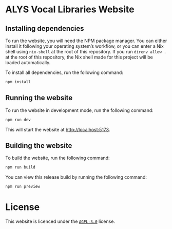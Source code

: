 # ALYS Vocal Libraries Website

## Installing dependencies
To run the website, you will need the NPM package manager. You can
either install it following your operating system’s workflow, or you
can enter a Nix shell using `nix-shell` at the root of this
repository. If you run `direnv allow .` at the root of this
repository, the Nix shell made for this project will be loaded
automatically.

To install all dependencies, run the following command:
```sh
npm install
```

## Running the website
To run the website in development mode, run the following command:
```sh
npm run dev
```

This will start the website at <http://localhost:5173>.

## Building the website
To build the website, run the following command:
```sh
npm run build
```

You can view this release build by running the following command:
```sh
npm run preview
```

# License
This website is licenced under the
[`AGPL-3.0`](https://www.gnu.org/licenses/agpl-3.0.en.html) license.
